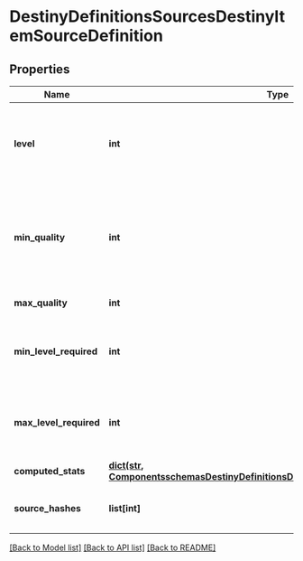 # DestinyDefinitionsSourcesDestinyItemSourceDefinition

## Properties
Name | Type | Description | Notes
------------ | ------------- | ------------- | -------------
**level** | **int** | The level at which the item spawns.  Essentially the Primary Keyfor this source data: there will be multiple of these source entries per item thathas source data, grouped by the level at which the item spawns. | [optional] 
**min_quality** | **int** | The minimum Quality at which the item spawns for this level.  Examine DestinyInventoryItemDefinitionfor more information about what Quality means.  Just don&#39;t ask Phaedrus about it,he&#39;ll never stop talking and you&#39;ll have to write a book about it. | [optional] 
**max_quality** | **int** | The maximum quality at which the item spawns for this level. | [optional] 
**min_level_required** | **int** | The minimum Character Level required for equipping the item when the item spawns at the item leveldefined on this DestinyItemSourceDefinition, as far as we saw in our processing. | [optional] 
**max_level_required** | **int** | The maximum Character Level required for equipping the item when the item spawns at the item leveldefined on this DestinyItemSourceDefinition, as far as we saw in our processing. | [optional] 
**computed_stats** | [**dict(str, ComponentsschemasDestinyDefinitionsDestinyInventoryItemStatDefinition)**](ComponentsschemasDestinyDefinitionsDestinyInventoryItemStatDefinition.md) | The stats computed for this level/quality range. | [optional] 
**source_hashes** | **list[int]** | The DestinyRewardSourceDefinitions found that can spawn the item at this level. | [optional] 

[[Back to Model list]](../README.md#documentation-for-models) [[Back to API list]](../README.md#documentation-for-api-endpoints) [[Back to README]](../README.md)


